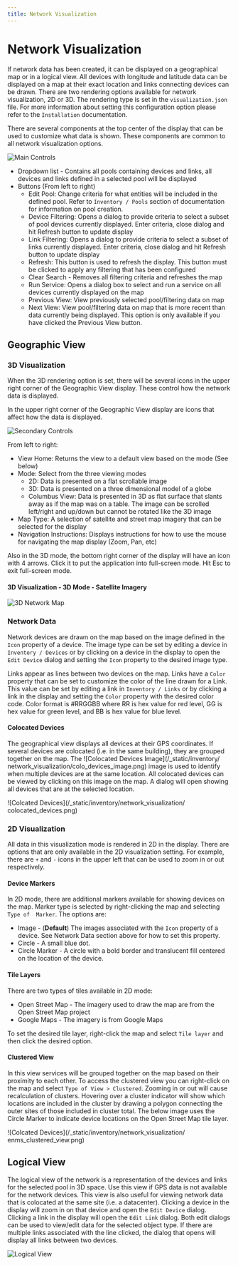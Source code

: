 ```yaml
---
title: Network Visualization
---
```


# Network Visualization


If network data has been created, it can be displayed on a geographical
map or in a logical view. All devices with longitude and latitude data can be 
displayed on a map at their exact location and links connecting devices can be 
drawn. There are two rendering options available for network visualization, 2D
or 3D.  The rendering type is set in the `visualization.json` file.  For more
information about setting this configuration option please refer to the 
`Installation` documentation.

There are several components at the top center of the display that
can be used to customize what data is shown.  These components are common to 
all network visualization options.

![Main Controls](/_static/inventory/network_visualization/controls_1.png)

- Dropdown list - Contains all pools containing devices and links, all devices
and links defined in a selected pool will be displayed
- Buttons (From left to right)
	- Edit Pool: Change criteria for what entities will be included in the
defined pool.  Refer to `Inventory / Pools` section of documentation for 
information on pool creation.
	- Device Filtering: Opens a dialog to provide criteria to select a subset
of pool devices currently displayed.  Enter criteria, close dialog and hit 
Refresh button to update display
	- Link Filtering: Opens a dialog to provide criteria to select a subset of
links currently displayed.  Enter criteria, close dialog and hit Refresh button
to update display
	- Refresh: This button is used to refresh the display.  This button must be
clicked to apply any filtering that has been configured
	- Clear Search - Removes all filtering criteria and refreshes the map
	- Run Service: Opens a dialog box to select and run a service on all devices
currently displayed on the map
	- Previous View: View previously selected pool/filtering data on map
	- Next View: View pool/filtering data on map that is more recent than data
currently being displayed. This option is only available if you have clicked the
Previous View button.


## Geographic View


### 3D Visualization

When the 3D rendering option is set, there will be several icons in the upper 
right corner of the Geographic View display.  These control how the network data
is displayed.

In the upper right corner of the Geographic View display are icons that affect 
how the data is displayed.

![Secondary Controls](/_static/inventory/network_visualization/controls_2.png)

From left to right:

- View Home: Returns the view to a default view based on the mode (See below)
- Mode: Select from the three viewing modes
	- 2D: Data is presented on a flat scrollable image
	- 3D: Data is presented on a three dimensional model of a globe
	- Columbus View: Data is presented in 3D as flat surface that slants away as 
if the map was on a table. The image can be scrolled left/right and up/down but
cannot be rotated like the 3D image
- Map Type: A selection of satellite and street map imagery that can be selected
for the display
- Navigation Instructions: Displays instructions for how to use the mouse for
navigating the map display (Zoom, Pan, etc)

Also in the 3D mode, the bottom right corner of the display will have an icon
with 4 arrows.  Click it to put the application into full-screen mode.  Hit Esc
to exit full-screen mode.


#### 3D Visualization - 3D Mode - Satellite Imagery

![3D Network Map](/_static/inventory/network_visualization/network_view_3d.png)


### Network Data 

Network devices are drawn on the map based on the image defined in the `Icon` 
property of a device. The image type can be set by editing a device in 
`Inventory / Devices` or by clicking on a device in the display to open the 
`Edit Device` dialog and setting the `Icon` property to the desired image type. 

Links appear as lines between two devices on the map. Links have a `Color` 
property that can be set to customize the color of the line drawn for a Link.
This value can be set by editing a link in `Inventory / Links` or by clicking a
link in the display and setting the `Color` property with the desired color 
code. Color format is #RRGGBB where RR is hex value for red level, GG is hex 
value for green level, and BB is hex value for blue level.


#### Colocated Devices

The geographical view displays all devices at their GPS coordinates. If
several devices are colocated (i.e. in the same building), they are grouped
together on the map. The ![Colocated Devices Image](/_static/inventory/
network_visualization/colo_devices_image.png) image is used to identify when 
multiple devices are at the same location.  All colocated devices can be viewed 
by clicking on this image on the map. A dialog will open showing all devices 
that are at the selected location.

![Colcated Devices](/_static/inventory/network_visualization/
colocated_devices.png)


### 2D Visualization

All data in this visualization mode is rendered in 2D in the display. There are
options that are only available in the 2D visualization setting.  For example, 
there are `+` and `-` icons in the upper left that can be used to zoom
in or out respectively.


#### Device Markers

In 2D mode, there are additional markers available for showing devices on the 
map.  Marker type is selected by right-clicking the map and selecting `Type of 
Marker`. The options are:

- Image - (**Default**) The images associated with the `Icon` property of a
device.  See Network Data section above for how to set this property.
- Circle - A small blue dot.
- Circle Marker - A circle with a bold border and translucent fill centered on
the location of the device. 


#### Tile Layers

There are two types of tiles available in 2D mode:

- Open Street Map - The imagery used to draw the map are from the Open Street
Map project
- Google Maps - The imagery is from Google Maps

To set the desired tile layer, right-click the map and select `Tile layer` and
then click the desired option.


#### Clustered View

In this view services will be grouped together on the map based on their 
proximity to each other. To access the clustered view you can right-click on the
map and select `Type of View > Clustered`. Zooming in or out will cause 
recalculation of clusters. Hovering over a cluster indicator will show which 
locations are included in the cluster by drawing a polygon connecting the outer
sites of those included in cluster total. The below image uses the Circle Marker
to indicate device locations on the Open Street Map tile layer.

![Colcated Devices](/_static/inventory/network_visualization/
enms_clustered_view.png)





## Logical View

The logical view of the network is a representation of the devices and links for
the selected pool in 3D space. Use this view if GPS data is not available for 
the network devices.  This view is also useful for viewing network data that is 
colocated at the same site (i.e. a datacenter). Clicking a device in the display
will zoom in on that device and open the `Edit Device` dialog.  Clicking a link 
in the display will open the `Edit Link` dialog.  Both edit dialogs can be used 
to view/edit data for the selected object type. If there are multiple links 
associated with the line clicked, the dialog that opens will display all links 
between two devices.

![Logical View](/_static/inventory/network_visualization/logical_view.png)